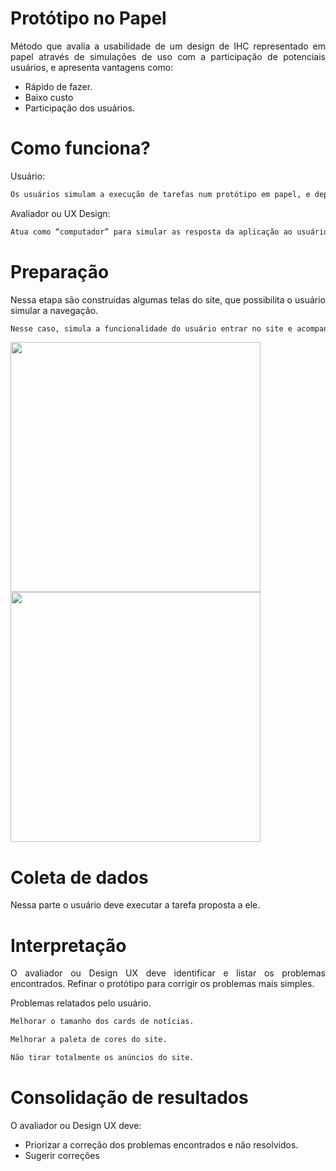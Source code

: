 # Protótipo no Papel

<p align = "justify">Método	que	avalia	a	usabilidade de	um	design	de	IHC representado em papel através de simulações de uso com a participação de potenciais usuários, e apresenta vantagens como: </p>

- Rápido de fazer.
- Baixo custo
- Participação dos usuários.

# Como funciona?

<p align = "justify">Usuário:</p>

```bash
Os usuários simulam a execução de tarefas num protótipo em papel, e depois explica sua interação com a aplicação.
```

<p align = "justify">Avaliador ou UX Design:</p>

```bash
Atua como “computador” para simular as resposta da aplicação ao usuário. Além de registrar e avaliar a experiência de usuário na navegação.
```

# Preparação

<p align = "justify">Nessa etapa são construidas algumas telas do site, que possibilita o usuário simular a navegação. </p>

```bash
Nesse caso, simula a funcionalidade do usuário entrar no site e acompanhar os lances de algum jogo em tempo real lance a lance.
```

<img src="https://github.com/Interacao-Humano-Computador/2019.2-Lance/blob/master/docs/img/WhatsApp%20Image%202019-11-02%20at%2022.12.09.jpeg" width="auto" height="400" />

<img src="https://github.com/Interacao-Humano-Computador/2019.2-Lance/blob/master/docs/img/WhatsApp%20Image%202019-11-02%20at%2022.29.14.jpeg" width="auto" height="400" />

# Coleta de dados

<p align = "justify">Nessa parte o usuário deve executar a tarefa proposta a ele.</p>

# Interpretação

<p align = "justify">O avaliador ou Design UX deve identificar e listar os problemas encontrados. Refinar o protótipo para corrigir os problemas mais simples.</p>

<p align = "justify">Problemas relatados pelo usuário.<p>

```bash
Melhorar o tamanho dos cards de notícias.
```

```bash
Melhorar a paleta de cores do site.
```

```bash
Não tirar totalmente os anúncios do site.
```

# Consolidação de resultados

<p align = "justify">O avaliador ou Design UX deve:</p>
 
- Priorizar a correção dos problemas encontrados e não resolvidos.
- Sugerir correções
